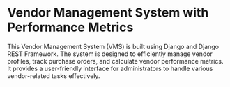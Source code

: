 # Vendor Management System with Performance Metrics
This Vendor Management System (VMS) is built using Django and Django REST Framework. The system is designed to efficiently manage vendor profiles, track purchase orders, and calculate vendor performance metrics. It provides a user-friendly interface for administrators to handle various vendor-related tasks effectively.

